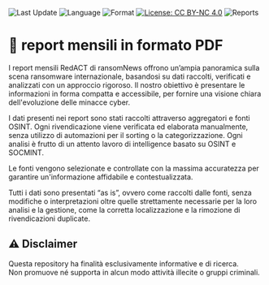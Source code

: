 ![Last Update](https://img.shields.io/badge/Updated-April%202025-blue)
![Language](https://img.shields.io/badge/Lang-Italiano-green)
![Format](https://img.shields.io/badge/Format-PDF%20%7C%20Markdown-lightgrey)
[![License: CC BY-NC 4.0](https://img.shields.io/badge/License-CC%20BY--NC%204.0-lightgrey.svg)](https://creativecommons.org/licenses/by-nc/4.0/)
![Reports](https://img.shields.io/badge/Reports-2-red)




# 📰 report mensili in formato PDF

I report mensili RedACT di ransomNews offrono un’ampia panoramica sulla scena ransomware internazionale, basandosi su dati raccolti, verificati e analizzati con un approccio rigoroso.
Il nostro obiettivo è presentare le informazioni in forma compatta e accessibile, per fornire una visione chiara dell'evoluzione delle minacce cyber.

I dati presenti nei report sono stati raccolti attraverso aggregatori e fonti OSINT.
Ogni rivendicazione viene verificata ed elaborata manualmente, senza utilizzo di automazioni per il sorting o la categorizzazione.
Ogni analisi è frutto di un attento lavoro di intelligence basato su OSINT e SOCMINT.

Le fonti vengono selezionate e controllate con la massima accuratezza per garantire un'informazione affidabile e contestualizzata.

Tutti i dati sono presentati “as is”, ovvero come raccolti dalle fonti, senza modifiche o interpretazioni oltre quelle strettamente necessarie per la loro analisi e la gestione, come la corretta localizzazione e la rimozione di rivendicazioni duplicate.



## ⚠️ Disclaimer
Questa repository ha finalità esclusivamente informative e di ricerca.  
Non promuove né supporta in alcun modo attività illecite o gruppi criminali.
